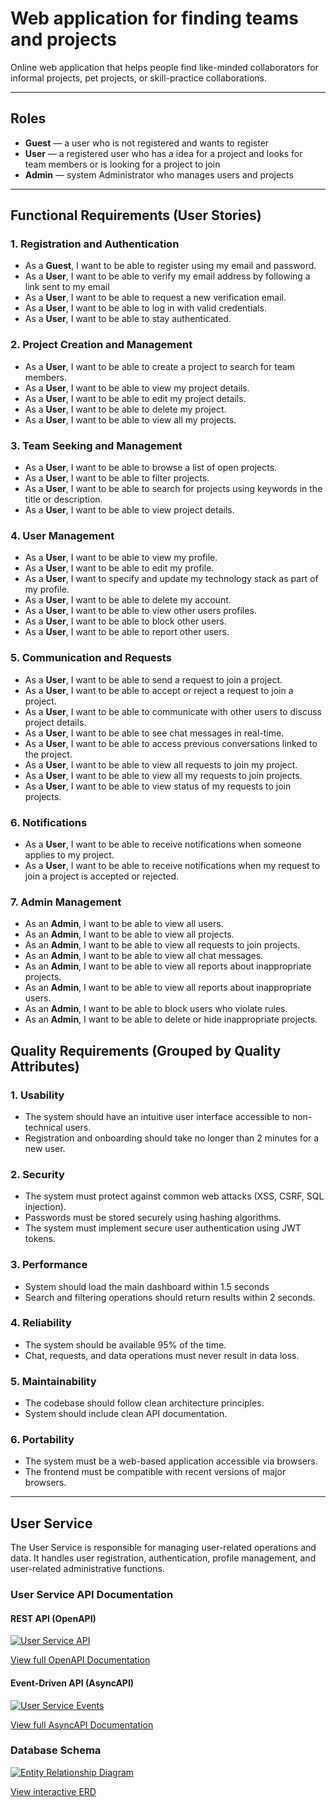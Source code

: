 # Web application for finding teams and projects

Online web application that helps people find like-minded collaborators for informal projects, pet projects, or skill-practice collaborations.

---

## Roles
- **Guest** — a user who is not registered and wants to register
- **User** — a registered user who has a idea for a project and looks for team members or is looking for a project to join
- **Admin** — system Administrator who manages users and projects

---

## Functional Requirements (User Stories)

### 1. Registration and Authentication

- As a **Guest**, I want to be able to register using my email and password.
- As a **User**, I want to be able to verify my email address by following a link sent to my email
- As a **User**, I want to be able to request a new verification email.
- As a **User**, I want to be able to log in with valid credentials.
- As a **User**, I want to be able to stay authenticated.

### 2. Project Creation and Management

- As a **User**, I want to be able to create a project to search for team members.
- As a **User**, I want to be able to view my project details.
- As a **User**, I want to be able to edit my project details.
- As a **User**, I want to be able to delete my project.
- As a **User**, I want to be able to view all my projects.

### 3. Team Seeking and Management

- As a **User**, I want to be able to browse a list of open projects.
- As a **User**, I want to be able to filter projects.
- As a **User**, I want to be able to search for projects using keywords in the title or description.
- As a **User**, I want to be able to view project details.

### 4. User Management

- As a **User**, I want to be able to view my profile.
- As a **User**, I want to be able to edit my profile.
- As a **User**, I want to specify and update my technology stack as part of my profile.
- As a **User**, I want to be able to delete my account.
- As a **User**, I want to be able to view other users profiles.
- As a **User**, I want to be able to block other users.
- As a **User**, I want to be able to report other users.

### 5. Communication and Requests

- As a **User**, I want to be able to send a request to join a project.
- As a **User**, I want to be able to accept or reject a request to join a project.
- As a **User**, I want to be able to communicate with other users to discuss project details.
- As a **User**, I want to be able to see chat messages in real-time.
- As a **User**, I want to be able to access previous conversations linked to the project.
- As a **User**, I want to be able to view all requests to join my project.
- As a **User**, I want to be able to view all my requests to join projects.
- As a **User**, I want to be able to view status of my requests to join projects.

### 6. Notifications

- As a **User**, I want to be able to receive notifications when someone applies to my project.
- As a **User**, I want to be able to receive notifications when my request to join a project is accepted or rejected.

### 7. Admin Management

- As an **Admin**, I want to be able to view all users.
- As an **Admin**, I want to be able to view all projects.
- As an **Admin**, I want to be able to view all requests to join projects.
- As an **Admin**, I want to be able to view all chat messages.
- As an **Admin**, I want to be able to view all reports about inappropriate projects.
- As an **Admin**, I want to be able to view all reports about inappropriate users.
- As an **Admin**, I want to be able to block users who violate rules.
- As an **Admin**, I want to be able to delete or hide inappropriate projects.

## Quality Requirements (Grouped by Quality Attributes)

### 1. Usability

- The system should have an intuitive user interface accessible to non-technical users.
- Registration and onboarding should take no longer than 2 minutes for a new user.


### 2. Security

- The system must protect against common web attacks (XSS, CSRF, SQL injection).
- Passwords must be stored securely using hashing algorithms.
- The system must implement secure user authentication using JWT tokens.

### 3. Performance
- System should load the main dashboard within 1.5 seconds
- Search and filtering operations should return results within 2 seconds.


### 4. Reliability

- The system should be available 95% of the time.
- Chat, requests, and data operations must never result in data loss.

### 5. Maintainability

- The codebase should follow clean architecture principles.
- System should include clean API documentation.

### 6. Portability

- The system must be a web-based application accessible via browsers.
- The frontend must be compatible with recent versions of major browsers.

---

## User Service

The User Service is responsible for managing user-related operations and data. It handles user registration, authentication, profile management, and user-related administrative functions.

### User Service API Documentation

#### REST API (OpenAPI)
[![User Service API](./UserService/openapi.png)](./UserService/openapi.yaml)

[View full OpenAPI Documentation](./UserService/openapi.yaml)

#### Event-Driven API (AsyncAPI)
[![User Service Events](./UserService/asyncapi.png)](./UserService/asyncapi.yaml)

[View full AsyncAPI Documentation](./UserService/asyncapi.yaml)

### Database Schema
[![Entity Relationship Diagram](./UserService/erd.png)](https://dbdiagram.io/d/User-Service-ERD-672fab1ee9daa85acae376f0)

[View interactive ERD](https://dbdiagram.io/d/User-Service-ERD-672fab1ee9daa85acae376f0)
